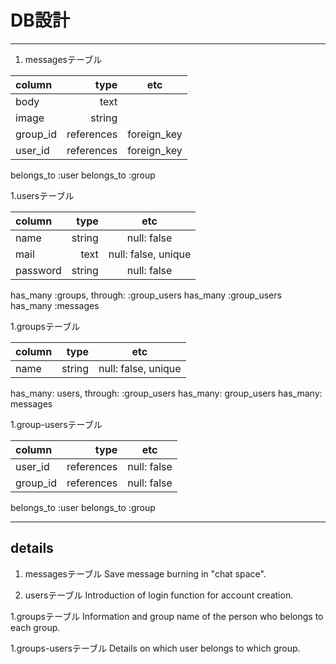 # DB設計


---
1. messagesテーブル

|column|type|etc|
|:--|--:|:--:|
|body|text||
|image|string||
|group_id|references|foreign_key|
|user_id|references|foreign_key|


belongs_to :user
belongs_to :group

1.usersテーブル

|column|type|etc|
|:--|--:|:--:|
|name|string|null: false|
|mail|text|null: false, unique|
|password|string|null: false|



has_many :groups, through: :group_users
has_many :group_users
has_many :messages

1.groupsテーブル

|column|type|etc|
|:--|--:|:--:|
|name|string|null: false, unique|


has_many: users, through: :group_users
has_many: group_users
has_many: messages


1.group-usersテーブル

|column|type|etc|
|:--|--:|:--:|
|user_id|references|null: false|
|group_id|references|null: false|


belongs_to :user
belongs_to :group

---

## details

1. messagesテーブル
Save message burning in "chat space".

1. usersテーブル
Introduction of login function for account creation.

1.groupsテーブル
Information and group name of the person who belongs to each group.

1.groups-usersテーブル
Details on which user belongs to which group.
